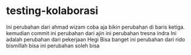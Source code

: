 # testing-kolaborasi

Ini perubahan dari ahmad wizam
coba aja bikin perubahan di baris ketiga. kemudian commit
ini perubahan dari ajin
ini perubahan tresna indra
Ini adalah perubahan dari pekerjaan Hegi Bisa banget
ini perubahan dari rido bismillah bisa
ini perubahan soleh bisa
